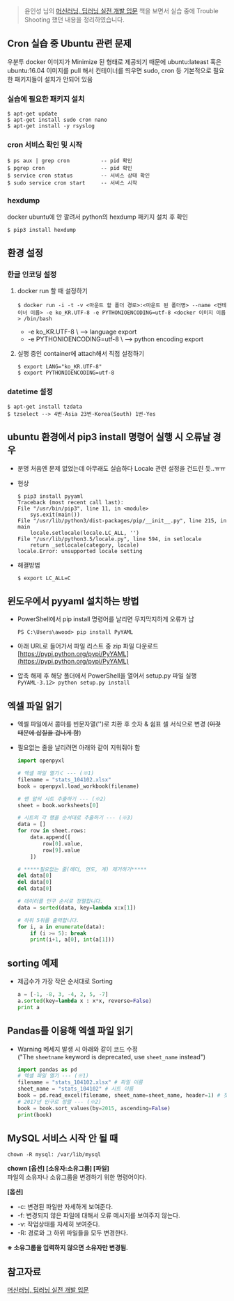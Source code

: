 > 윤인성 님의 [머신러닝, 딥러닝 실전 개발 입문](http://wikibook.co.kr/python-machine-learning/) 책을 보면서 실습 중에 Trouble Shooting 했던 내용을 정리하였습니다.


## Cron 실습 중 Ubuntu 관련 문제

우분투 docker 이미지가 Minimize 된 형태로 제공되기 때문에 ubuntu:lateast 혹은 ubuntu:16.04 이미지를  pull 해서 컨테이너를 띄우면 sudo, cron 등 기본적으로 필요한 패키지들이 설치가 안되어 있음


### 실습에 필요한 패키지 설치

```
$ apt-get update
$ apt-get install sudo cron nano
$ apt-get install -y rsyslog
``` 

### cron 서비스 확인 및 시작

```
$ ps aux | grep cron          -- pid 확인
$ pgrep cron                  -- pid 확인
$ service cron status         -- 서비스 상태 확인
$ sudo service cron start     -- 서비스 시작
```

### hexdump
docker ubuntu에 안 깔려서 python의 hexdump 패키지 설치 후 확인

```
$ pip3 install hexdump
```


## 환경 설정

### 한글 인코딩 설정

1. docker run 할 때 설정하기
    ```
    $ docker run -i -t -v <마운트 할 폴더 경로>:<마운트 된 폴더명> --name <컨테이너 이름> -e ko_KR.UTF-8 -e PYTHONIOENCODING=utf-8 <docker 이미지 이름> /bin/bash
    ```
    - -e ko_KR.UTF-8 \                --> language export
    - -e PYTHONIOENCODING=utf-8 \     --> python encoding export

2. 실행 중인 container에 attach해서 직접 설정하기
    ```
    $ export LANG="ko_KR.UTF-8"
    $ export PYTHONIOENCODING=utf-8
    ```

### datetime 설정

```
$ apt-get install tzdata
$ tzselect --> 4번-Asia 23번-Korea(South) 1번-Yes
```

## ubuntu 환경에서 pip3 install 명령어 실행 시 오류날 경우 

- 분명 처음엔 문제 없었는데 아무래도 실습하다 Locale 관련 설정을 건드린 듯..ㅠㅠ

- 현상

    ```
    $ pip3 install pyyaml
    Traceback (most recent call last):
    File "/usr/bin/pip3", line 11, in <module>
        sys.exit(main())
    File "/usr/lib/python3/dist-packages/pip/__init__.py", line 215, in main
        locale.setlocale(locale.LC_ALL, '')
    File "/usr/lib/python3.5/locale.py", line 594, in setlocale
        return _setlocale(category, locale)
    locale.Error: unsupported locale setting
    ```

- 해결방법  
    ```
    $ export LC_ALL=C
    ```

## 윈도우에서 pyyaml 설치하는 방법

- PowerShell에서 pip install 명령어를 날리면 무지막지하게 오류가 남

    ```
    PS C:\Users\awood> pip install PyYAML
    ```

- 아래 URL로 들어가서 파일 리스트 중 zip 파일 다운로드  
[https://pypi.python.org/pypi/PyYAML](https://pypi.python.org/pypi/PyYAML)
- 압축 해제 후 해당 폴더에서 PowerShell을 열어서 setup.py 파일 실행  
`PyYAML-3.12> python setup.py install`

## 엑셀 파일 읽기
- 엑셀 파일에서 콤마를 빈문자열('')로 치환 후 숫자 & 쉼표 셀 서식으로 변경 (~~이것 때문에 삽질을 겁나게 함~~)

- 필요없는 줄을 날리려면 아래와 같이 지워줘야 함  

    ```python
    import openpyxl

    # 엑셀 파일 열기く --- (※1)
    filename = "stats_104102.xlsx"
    book = openpyxl.load_workbook(filename)

    # 맨 앞의 시트 추출하기 --- (※2)
    sheet = book.worksheets[0]

    # 시트의 각 행을 순서대로 추출하기 --- (※3)
    data = []
    for row in sheet.rows:
        data.append([
            row[0].value,
            row[9].value
        ])

    # *****필요없는 줄(헤더, 연도, 계) 제거하기*****
    del data[0]
    del data[0]
    del data[0]

    # 데이터를 인구 순서로 정렬합니다.
    data = sorted(data, key=lambda x:x[1])

    # 하위 5위를 출력합니다.
    for i, a in enumerate(data):
        if (i >= 5): break
        print(i+1, a[0], int(a[1]))
    ```

## sorting 예제
- 제곱수가 가장 작은 순서대로 Sorting

    ```python
    a = [-1, -8, 3, -4, 2, 5, -7]
    a.sorted(key=lambda x : x*x, reverse=False) 
    print a
    ```

## Pandas를 이용해 엑셀 파일 읽기

- Warning 메세지 발생 시 아래와 같이 코드 수정  
("The `sheetname` keyword is deprecated, use `sheet_name` instead")

    ```python
    import pandas as pd
    # 엑셀 파일 열기 --- (※1)
    filename = "stats_104102.xlsx" # 파일 이름
    sheet_name = "stats_104102" # 시트 이름
    book = pd.read_excel(filename, sheet_name=sheet_name, header=1) # 첫 번째 줄부터 헤더
    # 2017년 인구로 정렬 --- (※2)
    book = book.sort_values(by=2015, ascending=False)
    print(book)
    ```

## MySQL 서비스 시작 안 될 때
 
```
chown -R mysql: /var/lib/mysql
```

**chown [옵션] [소유자:소유그룹] [파일]**  
파일의 소유자나 소유그룹을 변경하기 위한 명령어이다.

**[옵션]**  
- -c: 변경된 파일만 자세하게 보여준다.
- -f: 변경되지 않은 파일에 대해서 오류 메시지를 보여주지 않는다.
- -v: 작업상태를 자세히 보여준다.
- -R: 경로와 그 하위 파일들을 모두 변경한다.

**※ 소유그룹을 입력하지 않으면 소유자만 변경됨.**


## 참고자료

[머신러닝, 딥러닝 실전 개발 입문](https://www.youtube.com/watch?v=vGrd5bSoBs8&list=PLBXuLgInP-5m_vn9ycXHRl7hlsd1huqmS&index=1)